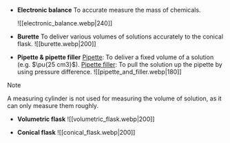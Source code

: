 - **Electronic balance**
  To accurate measure the mass of chemicals.
  
  ![[electronic_balance.webp|240]]

- **Burette**
  To deliver various volumes of solutions accurately to the conical flask.
  ![[burette.webp|200]]

- **Pipette & pipette filler**
  <u>Pipette</u>: To deliver a fixed volume of a solution (e.g. $\pu{25 cm3}$).
  <u>Pipette filler</u>: To pull the solution up the pipette by using pressure difference.
  ![[pipette_and_filler.webp|180]]

> [!note]
> A measuring cylinder is not used for measuring the volume of solution, as it can only measure them roughly.

- **Volumetric flask**
  ![[volumetric_flask.webp|200]]

- **Conical flask**
  ![[conical_flask.webp|200]]
